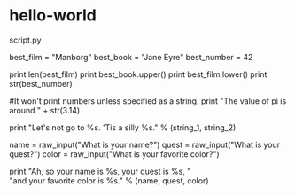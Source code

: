 # hello-world
script.py

best_film = "Manborg"
best_book = "Jane Eyre"
best_number = 42

print len(best_film)
print best_book.upper()
print best_film.lower()
print str(best_number)

#It won't print numbers unless specified as a string.
print "The value of pi is around " + str(3.14) 

print "Let's not go to %s. 'Tis a silly %s." % (string_1, string_2)

name = raw_input("What is your name?")
quest = raw_input("What is your quest?")
color = raw_input("What is your favorite color?")

print "Ah, so your name is %s, your quest is %s, " \
"and your favorite color is %s." % (name, quest, color)
